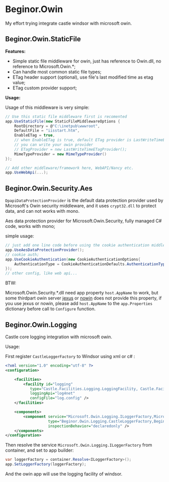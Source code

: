 # Beginor.Owin

My effort trying integrate castle windsor with microsoft owin.

## Beginor.Owin.StaticFile

**Features:**

- Simple static file middleware for owin, just has reference to Owin.dll, no reference to Microsoft.Owin.*;
- Can handle most common static file types;
- ETag header support (optional), use file's last modified time as etag value;
- ETag custom provider support;

**Usage:**

Usage of this middleware is very simple:

```c#
// Use this static file middleware first is recomented
app.UseStaticFile(new StaticFileMiddlewareOptions {
    RootDirectory = @"C:\inetpub\wwwroot",
    DefaultFile = "iisstart.htm",
    EnableETag = true,
    // when EnableETag is true, default ETag provider is LastWriteTimeETagProvider
    // you can write your owin provider
    // ETagProvider = new LastWriteTimeETagProvider();
    MimeTypeProvider = new MimeTypeProvider()
});

// Add other middleware/framework here, WebAPI/Nancy etc.
app.UseWebApi(...);
```
## Beginor.Owin.Security.Aes

`DpapiDataProtectionProvider` is the default data protection provider used by Microsoft's
Owin security middleware, and it uses `crypt32.dll` to protect data, and can not works
with mono.

Aes data protection provider for Microsoft.Owin.Security, fully managed C# code, works
with mono;

simple usage:

```c#
// just add one line code before using the cookie authentication middleware of microsoft
app.UseAesDataProtectionProvider();
// cookie auth;
app.UseCookieAuthentication(new CookieAuthenticationOptions{
    AuthenticationType = CookieAuthenticationDefaults.AuthenticationType
});
// other config, like web api...
```

BTW:

Microsoft.Owin.Security.*.dll need app property `host.AppName` to work, but some thirdpart owin server [jexus](http://jexus.org/) or [nowin](https://github.com/Bobris/Nowin) does not provide this property, if you use jexus or nowin, please add `host.AppName` to the `app.Properties` dictionary before call to `Configure` function.

## Beginor.Owin.Logging

Castle core logging integration with microsoft owin.

Usage:

First register `CastleLoggerFactory` to Windsor using xml or c# :

```xml
<?xml version="1.0" encoding="utf-8" ?>
<configuration>

    <facilities>
        <facility id="logging"
           type="Castle.Facilities.Logging.LoggingFacility, Castle.Facilities.Logging"
           loggingApi="log4net"
           configFile="log.config" />
    </facilities>

    <components>
        <component service="Microsoft.Owin.Logging.ILoggerFactory,Microsoft.Owin"
                   type="Beginor.Owin.Logging.CastleLoggerFactory,Beginor.Owin.Logging"
                   inspectionBehavior="declaredonly" />
    </components>
</configuration>
```
Then resolve the service `Microsoft.Owin.Logging.ILoggerFactory` from container, and set to app builder:

```c#
var loggerFactory = container.Resolve<ILoggerFactory>();
app.SetLoggerFactory(loggerFactory);
```

And the owin app will use the logging facility of windsor.